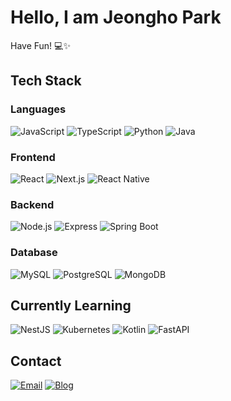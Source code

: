 # Hello, I am Jeongho Park
Have Fun! 💻✨

## Tech Stack
### Languages
![JavaScript](https://img.shields.io/badge/-JavaScript-F7DF1E?style=flat-square&logo=javascript&logoColor=black)
![TypeScript](https://img.shields.io/badge/-TypeScript-3178C6?style=flat-square&logo=typescript&logoColor=white)
![Python](https://img.shields.io/badge/-Python-3776AB?style=flat-square&logo=python&logoColor=white)
![Java](https://img.shields.io/badge/-Java-007396?style=flat-square&logo=java&logoColor=white)

### Frontend
![React](https://img.shields.io/badge/-React-61DAFB?style=flat-square&logo=react&logoColor=black)
![Next.js](https://img.shields.io/badge/-Next.js-000000?style=flat-square&logo=next.js&logoColor=white)
![React Native](https://img.shields.io/badge/-React%20Native-61DAFB?style=flat-square&logo=react&logoColor=black)

### Backend
![Node.js](https://img.shields.io/badge/-Node.js-339933?style=flat-square&logo=node.js&logoColor=white)
![Express](https://img.shields.io/badge/-Express-000000?style=flat-square&logo=express&logoColor=white)
![Spring Boot](https://img.shields.io/badge/-Spring%20Boot-6DB33F?style=flat-square&logo=spring-boot&logoColor=white)

### Database
![MySQL](https://img.shields.io/badge/-MySQL-4479A1?style=flat-square&logo=mysql&logoColor=white)
![PostgreSQL](https://img.shields.io/badge/-PostgreSQL-336791?style=flat-square&logo=postgresql&logoColor=white)
![MongoDB](https://img.shields.io/badge/-MongoDB-47A248?style=flat-square&logo=mongodb&logoColor=white)

## Currently Learning
![NestJS](https://img.shields.io/badge/-NestJS-E0234E?style=flat-square&logo=nestjs&logoColor=white)
![Kubernetes](https://img.shields.io/badge/-Kubernetes-326CE5?style=flat-square&logo=kubernetes&logoColor=white)
![Kotlin](https://img.shields.io/badge/-Kotlin-7F52FF?style=flat-square&logo=kotlin&logoColor=white)
![FastAPI](https://img.shields.io/badge/-FastAPI-009688?style=flat-square&logo=fastapi&logoColor=white)

## Contact
[![Email](https://img.shields.io/badge/-Email-D14836?style=flat-square&logo=gmail&logoColor=white)](mailto:popramel25@gmail.com)
[![Blog](https://img.shields.io/badge/-Blog-20C997?style=flat-square&logo=velog&logoColor=white)](https://velog.io/@popramel/posts)
